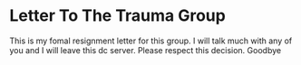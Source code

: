 # Letter To The Trauma Group

This is my fomal resignment letter for this group. I will talk much with any of you and I will leave this dc server. Please respect this decision.
Goodbye